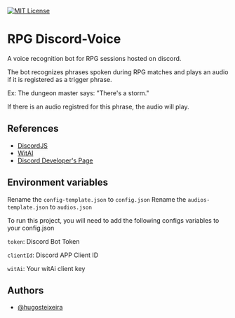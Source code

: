 [![MIT License](https://img.shields.io/github/stars/hugosteixeira/rpg-voice?style=social)](https://github.com/hugosteixeira/rpg-voice/)



# RPG Discord-Voice

A voice recognition bot for RPG sessions hosted on discord.

The bot recognizes phrases spoken during RPG matches and plays an audio if it is registered as a trigger phrase.

Ex: The dungeon master says: "There's a storm."

If there is an audio registred for this phrase, the audio will play.


## References

 - [DiscordJS](https://discord.js.org/#/)
 - [WitAI](https://wit.ai/)
 - [Discord Developer's Page](https://discord.com/developers/applications)


## Environment variables

Rename the `config-template.json` to `config.json`
Rename the `audios-template.json` to `audios.json`

To run this project, you will need to add the following configs variables to your config.json

`token`: Discord Bot Token

`clientId`: Discord APP Client ID

`witAi`: Your witAi client key


## Authors

- [@hugosteixeira](https://www.github.com/hugosteixeira)

